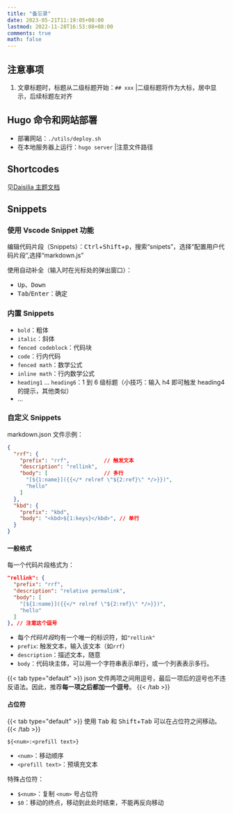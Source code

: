 ```yaml
---
title: "备忘录"
date: 2023-05-21T11:19:05+08:00
lastmod: 2022-11-28T16:53:08+08:00
comments: true
math: false
---
```


## 注意事项

1. 文章标题时，标题从二级标题开始：`## xxx`
|二级标题将作为大标，居中显示，后续标题左对齐

## Hugo 命令和网站部署

- 部署网站：`./utils/deploy.sh`
- 在本地服务器上运行：`hugo server`
|注意文件路径

## Shortcodes

见[Daisilia 主题文档](https://daisilia.com/projects/daisilia-%E4%B8%BB%E9%A2%98/)

## Snippets

### 使用 Vscode Snippet 功能

编辑代码片段（Snippets）：<kbd>Ctrl</kbd>+<kbd>Shift</kbd>+<kbd>p</kbd>，搜索“snipets”，选择“配置用户代码片段”,选择“markdown.js”

使用自动补全（输入时在光标处的弹出窗口）：

- <kbd>Up</kbd>、<kbd>Down</kbd>
- <kbd>Tab</kbd>/<kbd>Enter</kbd>：确定

### 内置 Snippets

- `bold`：粗体
- `italic`：斜体
- `fenced codeblock`：代码块
- `code`：行内代码
- `fenced math`：数学公式
- `inline math`：行内数学公式
- `heading1` ... `heading6`：1 到 6 级标题（小技巧：输入 h4 即可触发 heading4 的提示，其他类似）
- ...

### 自定义 Snippets

markdown.json 文件示例：

```json
{
  "rrf": {
    "prefix": "rrf",           // 触发文本
    "description": "rellink",
    "body": [                  // 多行
      "[${1:name}]({{</* relref \"${2:ref}\" */>}})",
      "hello"
    ]
  },
  "kbd": {
    "prefix": "kbd",
    "body": "<kbd>${1:keys}</kbd>", // 单行
  }
}
```

#### 一般格式

每一个代码片段格式为：

```json
"rellink": {
  "prefix": "rrf",
  "description": "relative permalink",
  "body": [
    "[${1:name}]({{</* relref \"${2:ref}\" */>}})",
    "hello"
  ]
}, // 注意这个逗号
```

- 每个*代码片段*均有一个唯一的标识符，如`"rellink"`
- `prefix`: 触发文本，输入该文本（如`rrf`）
- `description`：描述文本，随意
- `body`：代码块主体，可以用一个字符串表示单行，或一个列表表示多行。

{{< tab type="default" >}}
json 文件两项之间用逗号，最后一项后的逗号也不违反语法。因此，推荐**每一项之后都加一个逗号**。
{{< /tab >}}

#### 占位符

{{< tab type="default" >}}
使用 <kbd>Tab</kbd> 和 <kbd>Shift</kbd>+<kbd>Tab</kbd> 可以在占位符之间移动。
{{< /tab >}}

```
${<num>:<prefill text>}
```

- `<num>`：移动顺序
- `<prefill text>`：预填充文本

特殊占位符：

- `$<num>`：复制 `<num>` 号占位符
- `$0`：移动的终点，移动到此处时结束，不能再反向移动